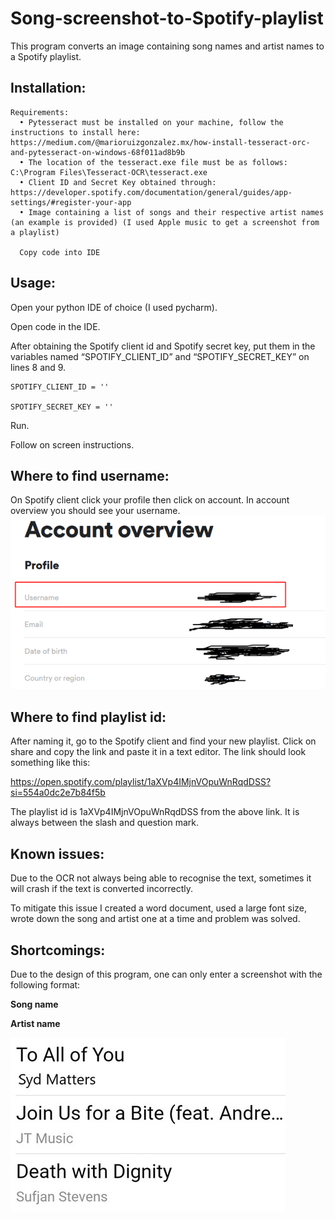 # Song-screenshot-to-Spotify-playlist
This program converts an image containing song names and artist names to a Spotify playlist.

## Installation:
	Requirements:
      •	Pytesseract must be installed on your machine, follow the instructions to install here: https://medium.com/@marioruizgonzalez.mx/how-install-tesseract-orc-and-pytesseract-on-windows-68f011ad8b9b 
      •	The location of the tesseract.exe file must be as follows: C:\Program Files\Tesseract-OCR\tesseract.exe
      •	Client ID and Secret Key obtained through: https://developer.spotify.com/documentation/general/guides/app-settings/#register-your-app 
      •	Image containing a list of songs and their respective artist names (an example is provided) (I used Apple music to get a screenshot from a playlist)
      
      Copy code into IDE

## Usage:
Open your python IDE of choice (I used pycharm).

Open code in the IDE.

After obtaining the Spotify client id and Spotify secret key, put them in the variables named “SPOTIFY_CLIENT_ID” and “SPOTIFY_SECRET_KEY” on lines 8 and 9.

```
SPOTIFY_CLIENT_ID = ''

SPOTIFY_SECRET_KEY = '' 
```

Run.

Follow on screen instructions.

## Where to find username:
On Spotify client click your profile then click on account. In account overview you should see your username.
![Screenshot](ReadMeImages/accountOverview.png)

## Where to find playlist id:
After naming it, go to the Spotify client and find your new playlist. Click on share and copy the link and paste it in a text editor. The link should look something like this: 

https://open.spotify.com/playlist/1aXVp4IMjnVOpuWnRqdDSS?si=554a0dc2e7b84f5b 

The playlist id is 1aXVp4IMjnVOpuWnRqdDSS from the above link. It is always between the slash and question mark.

## Known issues:
Due to the OCR not always being able to recognise the text, sometimes it will crash if the text is converted incorrectly.  

To mitigate this issue I created a word document, used a large font size, wrote down the song and artist one at a time and problem was solved.

## Shortcomings:
Due to the design of this program, one can only enter a screenshot with the following format:

__Song name__

__Artist name__

![Screenshot](ReadMeImages/screenshotExample.jpg)
 
